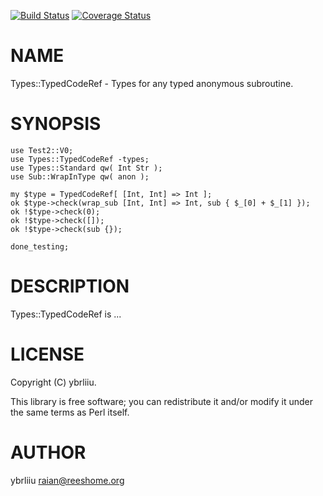 [![Build Status](https://circleci.com/gh/ybrliiu/p5-Types-TypedCodeRef.svg)](https://circleci.com/gh/ybrliiu/p5-Types-TypedCodeRef) [![Coverage Status](http://codecov.io/github/ybrliiu/p5-Types-TypedCodeRef/coverage.svg?branch=master)](https://codecov.io/github/ybrliiu/p5-Types-TypedCodeRef?branch=master)
# NAME

Types::TypedCodeRef - Types for any typed anonymous subroutine.

# SYNOPSIS

    use Test2::V0;
    use Types::TypedCodeRef -types;
    use Types::Standard qw( Int Str );
    use Sub::WrapInType qw( anon );
    
    my $type = TypedCodeRef[ [Int, Int] => Int ];
    ok $type->check(wrap_sub [Int, Int] => Int, sub { $_[0] + $_[1] });
    ok !$type->check(0);
    ok !$type->check([]);
    ok !$type->check(sub {});
    
    done_testing;

# DESCRIPTION

Types::TypedCodeRef is ...

# LICENSE

Copyright (C) ybrliiu.

This library is free software; you can redistribute it and/or modify
it under the same terms as Perl itself.

# AUTHOR

ybrliiu <raian@reeshome.org>
